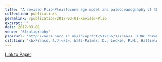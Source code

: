 ```yaml
---
title: "A revised Plio-Pleistocene age model and paleoceanography of the northeastern Caribbean Sea: IODP Site U1396 off Montserrat, Lesser Antilles"
collection: publications
permalink: /publication/2017-03-01-Revised-Plio
excerpt: ''
date: 2017-03-01
venue: 'Stratigraphy'
paperurl: 'http://nora.nerc.ac.uk/id/eprint/517156/1/Fraass_U1396_Chronostrat.pdf'
citation: '<b>Fraass, A.J.</b>, Wall-Palmer, D., Leckie, R.M., Hatfield, R.G., Burns, S.J., Le Friant, A., Ishizuka, O., Aljahdali, M., Jutzeler, M., Martinez-Colon, M., Palmer, M., & Talling, P.J., 2017, A revised Plio-Pleistocene age model and paleoceanography of the northeastern Caribbean Sea: IODP Site U1396 off Montserrat, Lesser Antilles, Stratigraphy, <i>Stratigraphy</i>, 13(3), 183-203.'
---
```


[Link to Paper](http://nora.nerc.ac.uk/id/eprint/517156/1/Fraass_U1396_Chronostrat.pdf)
